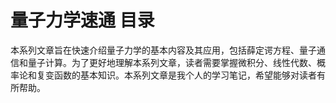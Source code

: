 # 量子力学速通 目录

本系列文章旨在快速介绍量子力学的基本内容及其应用，包括薛定谔方程、量子通信和量子计算。为了更好地理解本系列文章，读者需要掌握微积分、线性代数、概率论和复变函数的基本知识。本系列文章是我个人的学习笔记，希望能够对读者有所帮助。